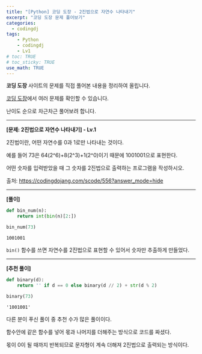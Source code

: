 ```yaml
---
title: "[Python] 코딩 도장 - 2진법으로 자연수 나타내기"
excerpt: "코딩 도장 문제 풀어보기"
categories: 
  - codingdj
tags: 
    - Python
    - codingdj
    - Lv1
# toc: TRUE
# toc_sticky: TRUE
use_math: TRUE
---
```


**코딩 도장** 사이트의 문제를 직접 풀어본 내용을 정리하여 올립니다.

[코딩 도장](https://codingdojang.com/)에서 여러 문제를 확인할 수 있습니다.

난이도 순으로 차근차근 풀어보려 합니다.

---

**[문제: 2진법으로 자연수 나타내기] - Lv.1**

2진법이란, 어떤 자연수를 0과 1로만 나타내는 것이다. 

예를 들어 73은 64(2^6)+8(2^3)+1(2^0)이기 때문에 1001001으로 표현한다. 

어떤 숫자를 입력받았을 때 그 숫자를 2진법으로 출력하는 프로그램을 작성하시오.

출처: <https://codingdojang.com/scode/556?answer_mode=hide>

---

**[풀이]**


```python
def bin_num(n):
    return int(bin(n)[2:])

bin_num(73)
```




    1001001



`bin()` 함수를 쓰면 자연수를 2진법으로 표현할 수 있어서 숫자만 추출하게 만들었다.

---

**[추천 풀이]**


```python
def binary(d): 
    return '' if d == 0 else binary(d // 2) + str(d % 2)

binary(73)
```




    '1001001'



다른 분이 푸신 풀이 중 추천 수가 많은 풀이이다.

함수안에 같은 함수를 넣어 몫과 나머지를 더해주는 방식으로 코드를 짜셨다.

몫이 0이 될 때까지 반복되므로 문자형이 계속 더해져 2진법으로 출력되는 방식이다.

